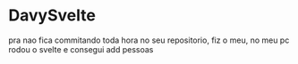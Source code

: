 # DavySvelte
pra nao fica commitando toda hora no seu repositorio, fiz o meu, no meu pc rodou o svelte e consegui add pessoas 
